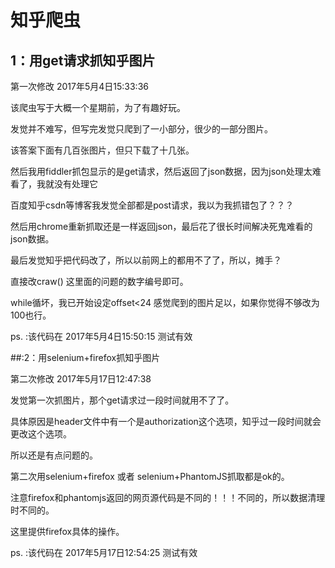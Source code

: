 # 知乎爬虫

## 1：用get请求抓知乎图片

第一次修改   2017年5月4日15:33:36

该爬虫写于大概一个星期前，为了有趣好玩。

发觉并不难写，但写完发觉只爬到了一小部分，很少的一部分图片。

该答案下面有几百张图片，但只下载了十几张。

然后我用fiddler抓包显示的是get请求，然后返回了json数据，因为json处理太难看了，我就没有处理它

百度知乎csdn等博客我发觉全部都是post请求，我以为我抓错包了？？？

然后用chrome重新抓取还是一样返回json，最后花了很长时间解决死鬼难看的json数据。

最后发觉知乎把代码改了，所以以前网上的都用不了了，所以，摊手？

直接改craw() 这里面的问题的数字编号即可。

while循坏，我已开始设定offset<24 感觉爬到的图片足以，如果你觉得不够改为100也行。

ps. :该代码在 2017年5月4日15:50:15 测试有效


##:2：用selenium+firefox抓知乎图片

第二次修改 2017年5月17日12:47:38

发觉第一次抓图片，那个get请求过一段时间就用不了了。

具体原因是header文件中有一个是authorization这个选项，知乎过一段时间就会更改这个选项。

所以还是有点问题的。

第二次用selenium+firefox 或者 selenium+PhantomJS抓取都是ok的。

注意firefox和phantomjs返回的网页源代码是不同的！！！不同的，所以数据清理时不同的。

这里提供firefox具体的操作。

ps. :该代码在 2017年5月17日12:54:25 测试有效







